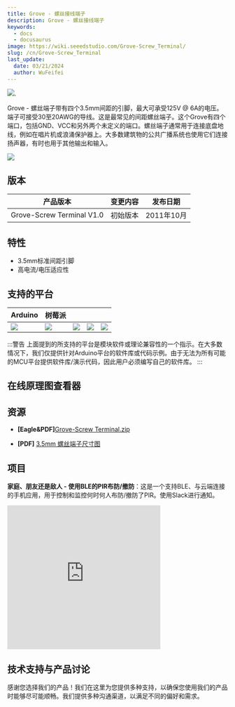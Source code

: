 ```yaml
---
title: Grove - 螺丝接线端子
description: Grove - 螺丝接线端子
keywords:
  - docs
  - docusaurus
image: https://wiki.seeedstudio.com/Grove-Screw_Terminal/
slug: /cn/Grove-Screw_Terminal
last_update:
  date: 03/21/2024
  author: WuFeifei
---
```


![](https://files.seeedstudio.com/wiki/Grove-Screw_Terminal/img/Grove-screw_terminal.jpg).

Grove - 螺丝端子带有四个3.5mm间距的引脚，最大可承受125V @ 6A的电压。端子可接受30至20AWG的导线。这是最常见的间距螺丝端子。这个Grove有四个端口，包括GND、VCC和另外两个未定义的端口。螺丝端子通常用于连接底盘地线，例如在唱片机或浪涌保护器上。大多数建筑物的公共广播系统也使用它们连接扬声器，有时也用于其他输出和输入。

<p style={{}}><a href="https://www.seeedstudio.com/Grove-Screw-Terminal-p-996.html" target="_blank"><img src="https://files.seeedstudio.com/wiki/wiki_english/docs/images/get_one_now_small.png" width={200} height={38} border={0} /></a></p>

## 版本

| 产品版本          | 变更内容                               | 发布日期 |
|------------------------------|-------------------------------------------|---------------|
|Grove-Screw Terminal V1.0 | 初始版本 | 2011年10月 |

## 特性

* 3.5mm标准间距引脚
* 高电流/电压适应性

## 支持的平台

| Arduino                                                      | 树莓派                                                       |                                                              |                                                              |                                                              |
| ------------------------------------------------------------ | ------------------------------------------------------------ | ------------------------------------------------------------ | ------------------------------------------------------------ | ------------------------------------------------------------ |
| ![](https://files.seeedstudio.com/wiki/wiki_english/docs/images/arduino_logo.jpg) | ![](https://files.seeedstudio.com/wiki/wiki_english/docs/images/raspberry_pi_logo.jpg) | ![](https://files.seeedstudio.com/wiki/wiki_english/docs/images/bbg_logo.jpg) | ![](https://files.seeedstudio.com/wiki/wiki_english/docs/images/wio_logo.jpg) | ![](https://files.seeedstudio.com/wiki/wiki_english/docs/images/linkit_logo.jpg) |

:::警告
    上面提到的所支持的平台是模块软件或理论兼容性的一个指示。在大多数情况下，我们仅提供针对Arduino平台的软件库或代码示例。由于无法为所有可能的MCU平台提供软件库/演示代码，因此用户必须编写自己的软件库。
:::

## 在线原理图查看器

<div className="altium-ecad-viewer" data-project-src="https://files.seeedstudio.com/wiki/Grove-Screw_Terminal/res/Grove-Screw_Terminal_v1.0.zip" style={{borderRadius: '0px 0px 4px 4px', height: 500, borderStyle: 'solid', borderWidth: 1, borderColor: 'rgb(241, 241, 241)', overflow: 'hidden', maxWidth: 1280, maxHeight: 700, boxSizing: 'border-box'}}>
</div>

## 资源

* **[Eagle&PDF]**[Grove-Screw Terminal.zip](https://files.seeedstudio.com/wiki/Grove-Screw_Terminal/res/Grove-Screw_Terminal_v1.0.zip)

* **[PDF]**  [3.5mm 螺丝端子尺寸图](https://files.seeedstudio.com/wiki/Grove-Screw_Terminal/res/Screw-Terminal-3.5mm.pdf)

## 项目

**家庭、朋友还是敌人 - 使用BLE的PIR布防/撤防**：这是一个支持BLE、与云端连接的手机应用，用于控制和监控何时何人布防/撤防了PIR。使用Slack进行通知。

<iframe frameborder='0' height='327.5' scrolling='no' src='https://www.hackster.io/gerrikoiot/family-friend-or-foe-pir-arm-disarm-using-ble-e561e8/embed' width='350'></iframe>

## 技术支持与产品讨论

感谢您选择我们的产品！我们在这里为您提供多种支持，以确保您使用我们的产品时能够尽可能顺畅。我们提供多种沟通渠道，以满足不同的偏好和需求。

<div class="button_tech_support_container">
<a href="https://forum.seeedstudio.com/" class="button_forum"></a> 
<a href="https://www.seeedstudio.com/contacts" class="button_email"></a>
</div>

<div class="button_tech_support_container">
<a href="https://discord.gg/eWkprNDMU7" class="button_discord"></a> 
<a href="https://github.com/Seeed-Studio/wiki-documents/discussions/69" class="button_discussion"></a>
</div>
